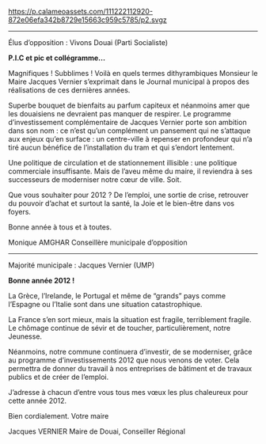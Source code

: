 https://p.calameoassets.com/111222112920-872e06efa342b8729e15663c959c5785/p2.svgz

---

Élus d’opposition : Vivons Douai (Parti Socialiste)

**P.I.C et pic et collégramme...**

Magnifiques ! Subblimes ! Voilà en quels termes dithyrambiques Monsieur le Maire Jacques Vernier s’exprimait dans le Journal municipal à propos des réalisations de ces dernières années.

Superbe bouquet de bienfaits au parfum capiteux et néanmoins amer que les douaisiens ne devraient pas manquer de respirer.
Le programme d’investissement complémentaire de Jacques Vernier porte son ambition dans son nom : ce n’est qu’un complément un pansement qui ne s’attaque aux enjeux qu’en surface : un centre-ville à repenser en profondeur qui n’a tiré aucun bénéfice de l’installation du tram et qui s’endort lentement.

Une politique de circulation et de stationnement illisible : une politique commerciale insuffisante.
Mais de l’aveu même du maire, il reviendra à ses successeurs de moderniser notre cœur de ville.
Soit.

Que vous souhaiter pour 2012 ? De l’emploi, une sortie de crise, retrouver du pouvoir d’achat et surtout la santé, la Joie et le bien-être dans vos foyers.

Bonne année à tous et à toutes.

Monique AMGHAR
Conseillère municipale d’opposition

---

Majorité municipale : Jacques Vernier (UMP)

**Bonne année 2012 !**

La Grèce, l’Irelande, le Portugal et même de “grands”  pays comme  l’Espagne ou l’Italie sont dans une situation catastrophique.

La France s’en sort mieux, mais la situation est fragile, terriblement fragile. Le chômage continue de sévir et de toucher, particulièrement, notre Jeunesse.

Néanmoins, notre commune continuera d’investir, de se moderniser, grâce au programme d’investissements 2012 que nous venons de voter. Cela permettra de donner du travail à nos entreprises de bâtiment et de travaux publics et de créer de l’emploi.

J’adresse à chacun d’entre vous tous mes vœux les plus chaleureux pour cette année 2012.

Bien cordialement.
Votre maire

Jacques VERNIER
Maire de Douai, Conseiller Régional
